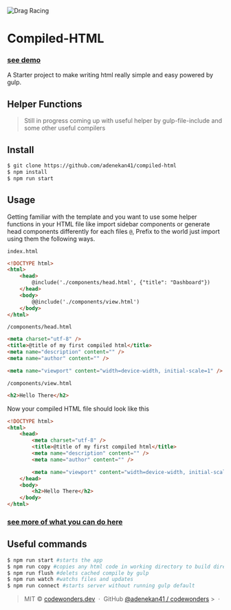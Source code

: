 ![Drag Racing](https://i.ibb.co/JtYZKpc/Group-10-2-1.png)

# Compiled-HTML

### [see demo](https://github.com/adenekan41/compiled-html)

A Starter project to make writing html really simple and easy powered by gulp.

## Helper Functions

> Still in progress coming up with useful helper by gulp-file-include and some other useful compilers

## Install

```sh
$ git clone https://github.com/adenekan41/compiled-html
$ npm install
$ npm run start
```

## Usage

Getting familiar with the template and you want to use some helper functions in your HTML file like import sidebar components or generate head components differently for each files
`@`, Prefix to the world just import using them the following ways.

`index.html`

```html
<!DOCTYPE html>
<html>
	<head>
		@include('./components/head.html', {"title": "Dashboard"})
	</head>
	<body>
		@@include('./components/view.html')
	</body>
</html>
```

`/components/head.html`

```html
<meta charset="utf-8" />
<title>@title of my first compiled html</title>
<meta name="description" content="" />
<meta name="author" content="" />

<meta name="viewport" content="width=device-width, initial-scale=1" />
```

`/components/view.html`

```html
<h2>Hello There</h2>
```

Now your compiled HTML file should look like this

```html
<!DOCTYPE html>
<html>
	<head>
		<meta charset="utf-8" />
		<title>@title of my first compiled html</title>
		<meta name="description" content="" />
		<meta name="author" content="" />

		<meta name="viewport" content="width=device-width, initial-scale=1" />
	</head>
	<body>
		<h2>Hello There</h2>
	</body>
</html>
```

### [see more of what you can do here](https://www.npmjs.com/package/gulp-file-include)

## Useful commands

```sh
$ npm run start #starts the app
$ npm run copy #copies any html code in working directory to build directory
$ npm run flush #delets cached compile by gulp
$ npm run watch #watchs files and updates
$ npm run connect #starts server without running gulp default
```

> MIT © [codewonders.dev](https://codewonders.dev) &nbsp;&middot;&nbsp; GitHub
> [@adenekan41 / codewonders](https://github.com/adenekan41) > &nbsp;&middot;&nbsp;

<!-- {blockquote: style='display:none'} -->
